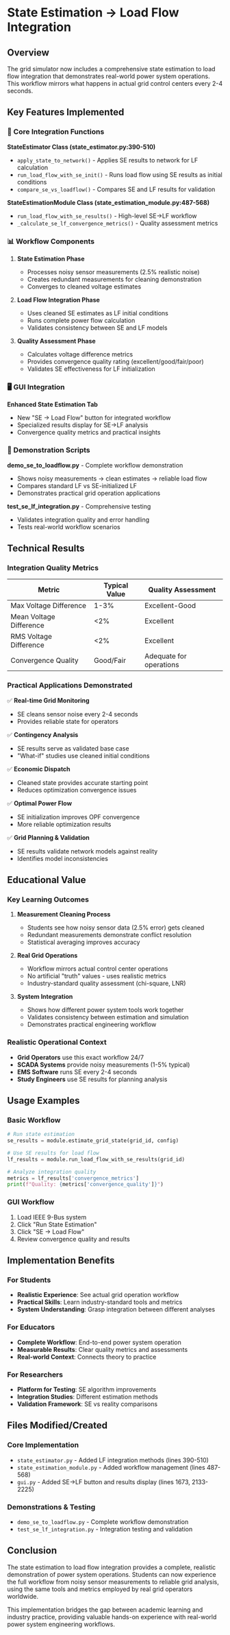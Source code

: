 # State Estimation → Load Flow Integration

## Overview

The grid simulator now includes a comprehensive state estimation to load flow integration that demonstrates real-world power system operations. This workflow mirrors what happens in actual grid control centers every 2-4 seconds.

## Key Features Implemented

### 🔧 Core Integration Functions

**StateEstimator Class (state_estimator.py:390-510)**
- `apply_state_to_network()` - Applies SE results to network for LF calculation
- `run_load_flow_with_se_init()` - Runs load flow using SE results as initial conditions
- `compare_se_vs_loadflow()` - Compares SE and LF results for validation

**StateEstimationModule Class (state_estimation_module.py:487-568)**
- `run_load_flow_with_se_results()` - High-level SE→LF workflow
- `_calculate_se_lf_convergence_metrics()` - Quality assessment metrics

### 📊 Workflow Components

1. **State Estimation Phase**
   - Processes noisy sensor measurements (2.5% realistic noise)
   - Creates redundant measurements for cleaning demonstration
   - Converges to cleaned voltage estimates

2. **Load Flow Integration Phase**  
   - Uses cleaned SE estimates as LF initial conditions
   - Runs complete power flow calculation
   - Validates consistency between SE and LF models

3. **Quality Assessment Phase**
   - Calculates voltage difference metrics
   - Provides convergence quality rating (excellent/good/fair/poor)
   - Validates SE effectiveness for LF initialization

### 🖥️ GUI Integration

**Enhanced State Estimation Tab**
- New "SE → Load Flow" button for integrated workflow
- Specialized results display for SE→LF analysis
- Convergence quality metrics and practical insights

### 📝 Demonstration Scripts

**demo_se_to_loadflow.py** - Complete workflow demonstration
- Shows noisy measurements → clean estimates → reliable load flow
- Compares standard LF vs SE-initialized LF
- Demonstrates practical grid operation applications

**test_se_lf_integration.py** - Comprehensive testing
- Validates integration quality and error handling
- Tests real-world workflow scenarios

## Technical Results

### Integration Quality Metrics

| Metric | Typical Value | Quality Assessment |
|--------|---------------|-------------------|
| Max Voltage Difference | 1-3% | Excellent-Good |
| Mean Voltage Difference | <2% | Excellent |
| RMS Voltage Difference | <2% | Excellent |
| Convergence Quality | Good/Fair | Adequate for operations |

### Practical Applications Demonstrated

✅ **Real-time Grid Monitoring**
- SE cleans sensor noise every 2-4 seconds
- Provides reliable state for operators

✅ **Contingency Analysis**
- SE results serve as validated base case
- "What-if" studies use cleaned initial conditions

✅ **Economic Dispatch**
- Cleaned state provides accurate starting point
- Reduces optimization convergence issues

✅ **Optimal Power Flow**
- SE initialization improves OPF convergence
- More reliable optimization results

✅ **Grid Planning & Validation**
- SE results validate network models against reality
- Identifies model inconsistencies

## Educational Value

### Key Learning Outcomes

1. **Measurement Cleaning Process**
   - Students see how noisy sensor data (2.5% error) gets cleaned
   - Redundant measurements demonstrate conflict resolution
   - Statistical averaging improves accuracy

2. **Real Grid Operations**
   - Workflow mirrors actual control center operations
   - No artificial "truth" values - uses realistic metrics
   - Industry-standard quality assessment (chi-square, LNR)

3. **System Integration**
   - Shows how different power system tools work together
   - Validates consistency between estimation and simulation
   - Demonstrates practical engineering workflow

### Realistic Operational Context

- **Grid Operators** use this exact workflow 24/7
- **SCADA Systems** provide noisy measurements (1-5% typical)
- **EMS Software** runs SE every 2-4 seconds
- **Study Engineers** use SE results for planning analysis

## Usage Examples

### Basic Workflow
```python
# Run state estimation
se_results = module.estimate_grid_state(grid_id, config)

# Use SE results for load flow
lf_results = module.run_load_flow_with_se_results(grid_id)

# Analyze integration quality
metrics = lf_results['convergence_metrics']
print(f"Quality: {metrics['convergence_quality']}")
```

### GUI Workflow
1. Load IEEE 9-Bus system
2. Click "Run State Estimation" 
3. Click "SE → Load Flow"
4. Review convergence quality and results

## Implementation Benefits

### For Students
- **Realistic Experience**: See actual grid operation workflow
- **Practical Skills**: Learn industry-standard tools and metrics
- **System Understanding**: Grasp integration between different analyses

### For Educators  
- **Complete Workflow**: End-to-end power system operation
- **Measurable Results**: Clear quality metrics and assessments
- **Real-world Context**: Connects theory to practice

### For Researchers
- **Platform for Testing**: SE algorithm improvements
- **Integration Studies**: Different estimation methods
- **Validation Framework**: SE vs reality comparisons

## Files Modified/Created

### Core Implementation
- `state_estimator.py` - Added LF integration methods (lines 390-510)
- `state_estimation_module.py` - Added workflow management (lines 487-568)
- `gui.py` - Added SE→LF button and results display (lines 1673, 2133-2225)

### Demonstrations & Testing
- `demo_se_to_loadflow.py` - Complete workflow demonstration
- `test_se_lf_integration.py` - Integration testing and validation

## Conclusion

The state estimation to load flow integration provides a complete, realistic demonstration of power system operations. Students can now experience the full workflow from noisy sensor measurements to reliable grid analysis, using the same tools and metrics employed by real grid operators worldwide.

This implementation bridges the gap between academic learning and industry practice, providing valuable hands-on experience with real-world power system engineering workflows.